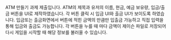 ATM 만들기 과제 제출입니다.
ATM의 제목과 유저의 이름, 현금, 예금 보유량, 입금/출금 버튼을 UI로 제작하였습니다.
각 버튼 클릭 시 입금 UI와 출금 UI가 보이도록 하였습니다.
입금또는 출금화면에서 버튼에 적힌 금액의 만큼만 입출금 가능하고 직접 입력을 통해 입금와 출금도 가능합니다.
각 버튼을 누를 때 마다 금액이 제이슨 파일로 저장되어 다시 게임을 시작할 때 해당 정보를 불러올 수 있습니다.
